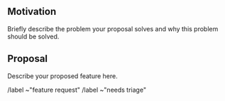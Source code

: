 <!--
READ THIS FIRST: If the feature you are proposing changes the language that GHC accepts
or adds any warnings to `-Wall`, it should be written as a [GHC Proposal](https://github.com/ghc-proposals/ghc-proposals/).
Other features, appropriate for a GitLab feature request, include GHC API/plugin
innovations, new low-impact compiler flags, or other similar additions to GHC.
-->

## Motivation

Briefly describe the problem your proposal solves and why this problem should
be solved.

## Proposal

Describe your proposed feature here.


/label ~"feature request"
/label ~"needs triage"

